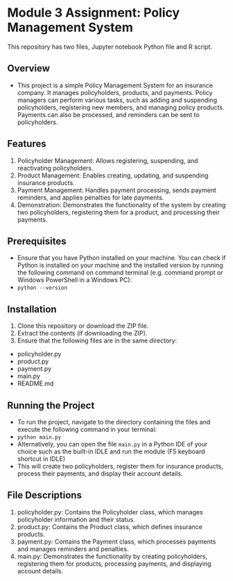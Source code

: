 # Module 3 Assignment: Policy Management System
This repository has two files, Jupyter notebook Python file and R script.

## Overview
- This project is a simple Policy Management System for an insurance company. It manages policyholders, products, and payments. Policy managers can perform various tasks, such as adding and suspending policyholders, registering new members, and managing policy products. Payments can also be processed, and reminders can be sent to policyholders.

## Features
1. Policyholder Management: Allows registering, suspending, and reactivating policyholders.
2. Product Management: Enables creating, updating, and suspending insurance products.
3. Payment Management: Handles payment processing, sends payment reminders, and applies penalties for late payments.
4. Demonstration: Demonstrates the functionality of the system by creating two policyholders, registering them for a product, and processing their payments.

## Prerequisites
- Ensure that you have Python installed on your machine. You can check if Python is installed on your machine and the installed version by running the following command on command terminal (e.g. command prompt or Windows PowerShell in a Windows PC):
- `python --version`

## Installation
1. Clone this repository or download the ZIP file.
2. Extract the contents (if downloading the ZIP).
3. Ensure that the following files are in the same directory:
- policyholder.py
- product.py
- payment.py
- main.py
- README.md

## Running the Project
- To run the project, navigate to the directory containing the files and execute the following command in your terminal:
- `python main.py`
- Alternatively, you can open the file `main.py` in a Python IDE of your choice such as the built-in IDLE and run the module (F5 keyboard shortcut in IDLE)
- This will create two policyholders, register them for insurance products, process their payments, and display their account details.

## File Descriptions
1. policyholder.py: Contains the Policyholder class, which manages policyholder information and their status.
2. product.py: Contains the Product class, which defines insurance products.
3. payment.py: Contains the Payment class, which processes payments and manages reminders and penalties.
4. main.py: Demonstrates the functionality by creating policyholders, registering them for products, processing payments, and displaying account details.